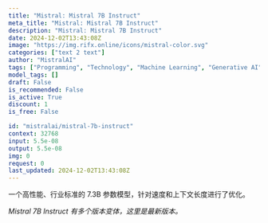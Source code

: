 ```yaml
---
title: "Mistral: Mistral 7B Instruct"
meta_title: "Mistral: Mistral 7B Instruct"
description: "Mistral: Mistral 7B Instruct"
date: 2024-12-02T13:43:08Z
image: "https://img.rifx.online/icons/mistral-color.svg"
categories: ["text 2 text"]
author: "MistralAI"
tags: ["Programming", "Technology", "Machine Learning", "Generative AI", "Data Science"]
model_tags: []
draft: False
is_recommended: False
is_active: True
discount: 1
is_free: False

id: "mistralai/mistral-7b-instruct"
context: 32768
input: 5.5e-08
output: 5.5e-08
img: 0
request: 0
last_updated: 2024-12-02T13:43:08Z
---
```


一个高性能、行业标准的 7.3B 参数模型，针对速度和上下文长度进行了优化。

*Mistral 7B Instruct 有多个版本变体，这里是最新版本。*

